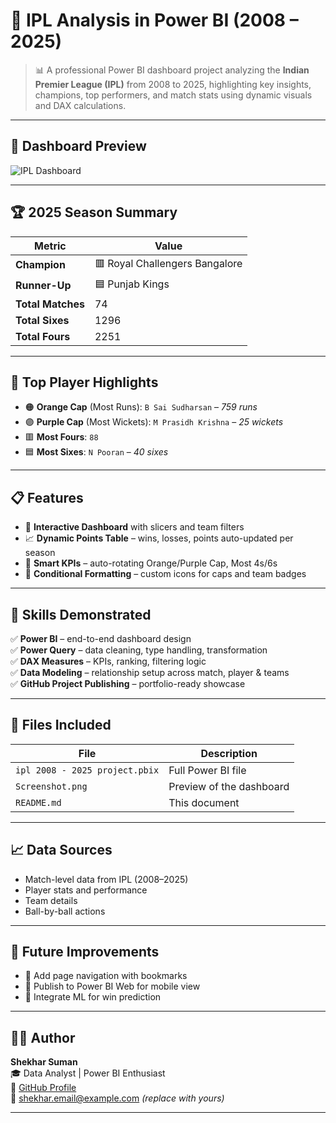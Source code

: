 # 🏏 IPL Analysis in Power BI (2008 – 2025)

> 📊 A professional Power BI dashboard project analyzing the **Indian Premier League (IPL)** from 2008 to 2025, highlighting key insights, champions, top performers, and match stats using dynamic visuals and DAX calculations.

---

## 📌 Dashboard Preview

![IPL Dashboard](Screenshot.png)

---

## 🏆 2025 Season Summary

| Metric | Value |
|--------|-------|
| **Champion** | 🟥 Royal Challengers Bangalore |
| **Runner-Up** | 🟦 Punjab Kings |
| **Total Matches** | 74 |
| **Total Sixes** | 1296 |
| **Total Fours** | 2251 |

---

## 👑 Top Player Highlights

- 🟠 **Orange Cap** (Most Runs): `B Sai Sudharsan` – *759 runs*
- 🟣 **Purple Cap** (Most Wickets): `M Prasidh Krishna` – *25 wickets*
- 🟥 **Most Fours**: `88`
- 🟦 **Most Sixes**: `N Pooran` – *40 sixes*

---

## 📋 Features

- 📌 **Interactive Dashboard** with slicers and team filters
- 📈 **Dynamic Points Table** – wins, losses, points auto-updated per season
- 🧠 **Smart KPIs** – auto-rotating Orange/Purple Cap, Most 4s/6s
- 🎨 **Conditional Formatting** – custom icons for caps and team badges

---

## 🧠 Skills Demonstrated

✅ **Power BI** – end-to-end dashboard design  
✅ **Power Query** – data cleaning, type handling, transformation  
✅ **DAX Measures** – KPIs, ranking, filtering logic  
✅ **Data Modeling** – relationship setup across match, player & teams  
✅ **GitHub Project Publishing** – portfolio-ready showcase

---

## 📂 Files Included

| File | Description |
|------|-------------|
| `ipl 2008 - 2025 project.pbix` | Full Power BI file |
| `Screenshot.png` | Preview of the dashboard |
| `README.md` | This document |

---

## 📈 Data Sources

- Match-level data from IPL (2008–2025)
- Player stats and performance
- Team details
- Ball-by-ball actions

---

## 🚀 Future Improvements

- 🔁 Add page navigation with bookmarks
- 📱 Publish to Power BI Web for mobile view
- 🔮 Integrate ML for win prediction

---

## 👨‍💻 Author

**Shekhar Suman**  
🎓 Data Analyst | Power BI Enthusiast  
🔗 [GitHub Profile](https://github.com/shekhar9199)  
📧 shekhar.email@example.com *(replace with yours)*

---

